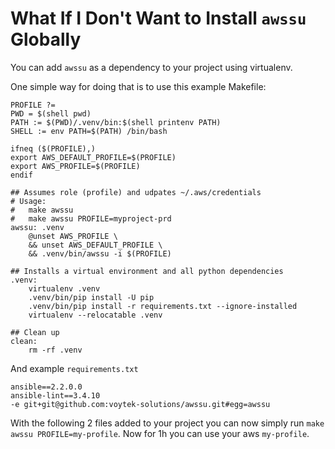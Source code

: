 # What If I Don't Want to Install `awssu` Globally

You can add `awssu` as a dependency to your project using virtualenv.

One simple way for doing that is to use this example Makefile:

```
PROFILE ?=
PWD = $(shell pwd)
PATH := $(PWD)/.venv/bin:$(shell printenv PATH)
SHELL := env PATH=$(PATH) /bin/bash

ifneq ($(PROFILE),)
export AWS_DEFAULT_PROFILE=$(PROFILE)
export AWS_PROFILE=$(PROFILE)
endif

## Assumes role (profile) and udpates ~/.aws/credentials
# Usage:
#   make awssu
#   make awssu PROFILE=myproject-prd
awssu: .venv
	@unset AWS_PROFILE \
	&& unset AWS_DEFAULT_PROFILE \
	&& .venv/bin/awssu -i $(PROFILE)

## Installs a virtual environment and all python dependencies
.venv:
	virtualenv .venv
	.venv/bin/pip install -U pip
	.venv/bin/pip install -r requirements.txt --ignore-installed
	virtualenv --relocatable .venv

## Clean up
clean:
	rm -rf .venv
```

And example `requirements.txt`

```
ansible==2.2.0.0
ansible-lint==3.4.10
-e git+git@github.com:voytek-solutions/awssu.git#egg=awssu
```

With the following 2 files added to your project you can now simply run
`make awssu PROFILE=my-profile`. Now for 1h you can use your aws `my-profile`.
